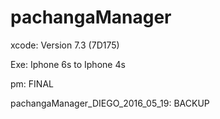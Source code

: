 # pachangaManager

xcode: Version 7.3 (7D175)

Exe: Iphone 6s to Iphone 4s

pm: FINAL

pachangaManager_DIEGO_2016_05_19: BACKUP
